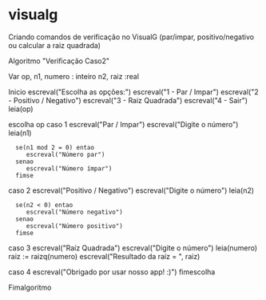# visualg
Criando comandos de verificação no VisualG (par/impar, positivo/negativo ou calcular a raiz quadrada)


Algoritmo "Verificação Caso2"

Var
   op, n1, numero : inteiro
   n2, raiz :real

Inicio
   escreval("Escolha as opções:")
   escreval("1 - Par / Impar")
   escreval("2 - Positivo / Negativo")
   escreval("3 - Raiz Quadrada")
   escreval("4 - Sair")
   leia(op)

   escolha op
   caso 1
      escreval("Par / Impar")
      escreval("Digite o número")
      leia(n1)

      se(n1 mod 2 = 0) entao
         escreval("Número par")
      senao
         escreval("Número ímpar")
      fimse

   caso 2
      escreval("Positivo / Negativo")
      escreval("Digite o número")
      leia(n2)

      se(n2 < 0) entao
         escreval("Número negativo")
      senao
         escreval("Número positivo")
      fimse

   caso 3
      escreval("Raíz Quadrada")
      escreval("Digite o número")
      leia(numero)
      raiz := raizq(numero)
      escreval("Resultado da raíz = ", raiz)

   caso 4
        escreval("Obrigado por usar nosso app! :)")
   fimescolha



Fimalgoritmo
